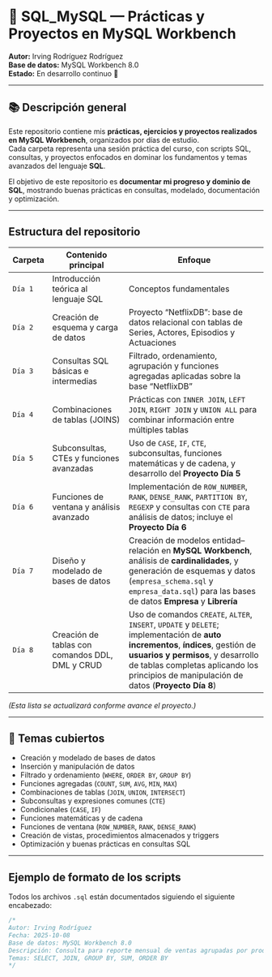 # 💾 SQL_MySQL — Prácticas y Proyectos en MySQL Workbench

**Autor:** Irving Rodríguez Rodríguez  
**Base de datos:** MySQL Workbench 8.0  
**Estado:** En desarrollo continuo 🚀  

---

## 📚 Descripción general

Este repositorio contiene mis **prácticas, ejercicios y proyectos realizados en MySQL Workbench**, organizados por días de estudio.  
Cada carpeta representa una sesión práctica del curso, con scripts SQL, consultas, y proyectos enfocados en dominar los fundamentos y temas avanzados del lenguaje **SQL**.

El objetivo de este repositorio es **documentar mi progreso y dominio de SQL**, mostrando buenas prácticas en consultas, modelado, documentación y optimización.

---

## Estructura del repositorio

| Carpeta | Contenido principal | Enfoque |
|----------|----------------------|----------|
| `Día 1` | Introducción teórica al lenguaje SQL | Conceptos fundamentales |
| `Día 2` | Creación de esquema y carga de datos | Proyecto “NetflixDB”: base de datos relacional con tablas de Series, Actores, Episodios y Actuaciones |
| `Día 3` | Consultas SQL básicas e intermedias | Filtrado, ordenamiento, agrupación y funciones agregadas aplicadas sobre la base “NetflixDB” |
| `Día 4` | Combinaciones de tablas (JOINS) | Prácticas con `INNER JOIN`, `LEFT JOIN`, `RIGHT JOIN` y `UNION ALL` para combinar información entre múltiples tablas |
| `Día 5` | Subconsultas, CTEs y funciones avanzadas | Uso de `CASE`, `IF`, `CTE`, subconsultas, funciones matemáticas y de cadena, y desarrollo del **Proyecto Día 5** |
| `Día 6` | Funciones de ventana y análisis avanzado | Implementación de `ROW_NUMBER`, `RANK`, `DENSE_RANK`, `PARTITION BY`, `REGEXP` y consultas con `CTE` para análisis de datos; incluye el **Proyecto Día 6** |
| `Día 7` | Diseño y modelado de bases de datos | Creación de modelos entidad–relación en **MySQL Workbench**, análisis de **cardinalidades**, y generación de esquemas y datos (`empresa_schema.sql` y `empresa_data.sql`) para las bases de datos **Empresa** y **Librería** |
| `Día 8` | Creación de tablas con comandos DDL, DML y CRUD | Uso de comandos `CREATE`, `ALTER`, `INSERT`, `UPDATE` y `DELETE`; implementación de **auto incrementos**, **índices**, gestión de **usuarios y permisos**, y desarrollo de tablas completas aplicando los principios de manipulación de datos (**Proyecto Día 8**) |



*(Esta lista se actualizará conforme avance el proyecto.)*

---

## 🧠 Temas cubiertos

- Creación y modelado de bases de datos  
- Inserción y manipulación de datos  
- Filtrado y ordenamiento (`WHERE`, `ORDER BY`, `GROUP BY`)  
- Funciones agregadas (`COUNT`, `SUM`, `AVG`, `MIN`, `MAX`)  
- Combinaciones de tablas (`JOIN`, `UNION`, `INTERSECT`)  
- Subconsultas y expresiones comunes (`CTE`)  
- Condicionales (`CASE`, `IF`)  
- Funciones matemáticas y de cadena  
- Funciones de ventana (`ROW_NUMBER`, `RANK`, `DENSE_RANK`)  
- Creación de vistas, procedimientos almacenados y triggers  
- Optimización y buenas prácticas en consultas SQL  

---

## Ejemplo de formato de los scripts

Todos los archivos `.sql` están documentados siguiendo el siguiente encabezado:

```sql
/*
Autor: Irving Rodríguez
Fecha: 2025-10-08
Base de datos: MySQL Workbench 8.0
Descripción: Consulta para reporte mensual de ventas agrupadas por producto.
Temas: SELECT, JOIN, GROUP BY, SUM, ORDER BY
*/
